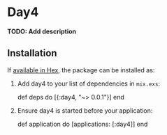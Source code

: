 # Day4

**TODO: Add description**

## Installation

If [available in Hex](https://hex.pm/docs/publish), the package can be installed as:

  1. Add day4 to your list of dependencies in `mix.exs`:

        def deps do
          [{:day4, "~> 0.0.1"}]
        end

  2. Ensure day4 is started before your application:

        def application do
          [applications: [:day4]]
        end


